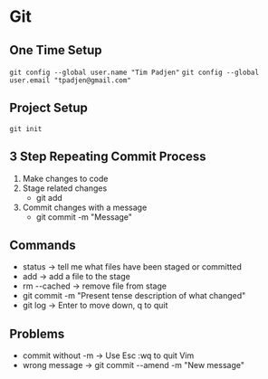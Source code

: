 # Git

## One Time Setup

`git config --global user.name "Tim Padjen"`
`git config --global user.email "tpadjen@gmail.com"`

## Project Setup

`git init`

## 3 Step Repeating Commit Process
1. Make changes to code
2. Stage related changes
    * git add
3. Commit changes with a message
    * git commit -m "Message"

## Commands

* status -> tell me what files have been staged or committed
* add -> add a file to the stage
* rm --cached -> remove file from stage
* git commit -m "Present tense description of what changed"
* git log -> Enter to move down, q to quit

## Problems
* commit without -m -> Use Esc :wq to quit Vim
* wrong message -> git commit --amend -m "New message"